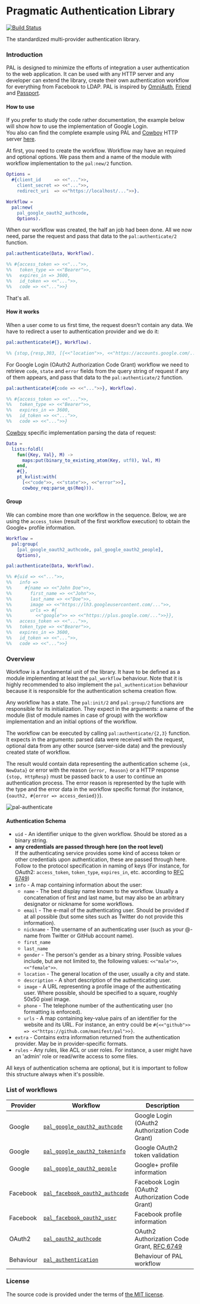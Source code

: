 # Pragmatic Authentication Library

[![Build Status][travis_img]][travis]

The standardized multi-provider authentication library.

### Introduction

PAL is designed to minimize the efforts of integration a user authentication to the web application.
It can be used with any HTTP server and any developer can extend the library,
create their own authentication workflow for everything from Facebook to LDAP.
PAL is inspired by [OmniAuth][omniauth], [Friend][friend] and [Passport][passport].

#### How to use

If you prefer to study the code rather documentation,
the example below will show how to use the implementation of Google Login.  
You also can find the complete example using PAL and [Cowboy][cowboy] HTTP server [here][pal-example].

At first, you need to create the workflow.
Workflow may have an required and optional options.
We pass them and a name of the module with workflow implementation to the `pal:new/2` function.

```erlang
Options =
  #{client_id     => <<"...">>,
    client_secret => <<"...">>,
    redirect_uri  => <<"https://localhost/...">>}.

Workflow =
  pal:new(
    pal_google_oauth2_authcode,
    Options).
```

When our workflow was created, the half an job had been done.
All we now need, parse the request and pass that data to the `pal:authenticate/2` function.

```erlang
pal:authenticate(Data, Workflow).

%% #{access_token => <<"...">>,
%%   token_type => <<"Bearer">>,
%%   expires_in => 3600,
%%   id_token => <<"...">>,
%%   code => <<"...">>}
```

That's all.

#### How it works

When a user come to us first time, the request doesn't contain any data.
We have to redirect a user to authentication provider and we do it:

```erlang
pal:authenticate(#{}, Workflow).

%% {stop,{resp,303, [{<<"location">>, <<"https://accounts.google.com/...">>}], <<>>}}
```

For Google Login (OAuth2 Authorization Code Grant) workflow
we need to retrieve `code`, `state` and `error` fields from the query string of request
if any of them appears, and pass that data to the `pal:authenticate/2` function.

```erlang
pal:authenticate(#{code => <<"...">>}, Workflow).

%% #{access_token => <<"...">>,
%%   token_type => <<"Bearer">>,
%%   expires_in => 3600,
%%   id_token => <<"...">>,
%%   code => <<"...">>}
```

[Cowboy][cowboy] specific implementation parsing the data of request:

```erlang
Data =
  lists:foldl(
    fun({Key, Val}, M) ->
      maps:put(binary_to_existing_atom(Key, utf8), Val, M)
    end,
    #{},
    pt_kvlist:with(
      [<<"code">>, <<"state">>, <<"error">>],
      cowboy_req:parse_qs(Req))).
```

#### Group

We can combine more than one workflow in the sequence.
Below, we are using the `access_token` (result of the first workflow execution)
to obtain the Google+ profile information.

```erlang
Workflow =
  pal:group(
    [pal_google_oauth2_authcode, pal_google_oauth2_people],
    Options),

pal:authenticate(Data, Workflow).

%% #{uid => <<"...">>,
%%   info =>
%%     #{name => <<"John Doe">>,
%%       first_name => <<"John">>,
%%       last_name => <<"Doe">>,
%%       image => <<"https://lh3.googleusercontent.com/...">>, 
%%       urls => #{
%%         <<"google">> => <<"https://plus.google.com/...">>}},
%%   access_token => <<"...">>,
%%   token_type => <<"Bearer">>,
%%   expires_in => 3600,
%%   id_token => <<"...">>,
%%   code => <<"...">>}
```

### Overview

Workflow is a fundamental unit of the library. It have to be defined as a module
implementing at least the `pal_workflow` behaviour. Note that it is highly recommended to
also implement the `pal_authentication` behaviour because it is responsible for the authentication schema creation flow.

Any workflow has a state. The `pal:init/2` and `pal:group/2` functions are responsible for its initialization.
They expect in the arguments: a name of the module (list of module names in case of group)
with the workflow implementation and an initial options of the workflow.

The workflow can be executed by calling `pal:authenticate/{2,3}` function.
It expects in the arguments: parsed data were received with the request,
optional data from any other source (server-side data) and the previously created state of workflow.

The result would contain data representing the authentication scheme `{ok, NewData}`
or error with the reason `{error, Reason}` or a HTTP response `{stop, HttpResp}`
must be passed back to a user to continue an authentication process.
The error reason is represented by the tuple with the type and the error data
in the workflow specific format (for instance, `{oauth2, #{error => access_denied}}`).

![pal-authenticate][pal-authenticate-img]

#### Authentication Schema

- `uid` -
		An identifier unique to the given workflow. Should be stored as a binary string.
- **any credentials are passed through here (on the root level)**  
		If the authenticating service provides some kind of access token
		or other credentials upon authentication, these are passed through here.
		Follow to the protocol specification in naming of keys (For instance, for OAuth2:
		`access_token`, `token_type`, `expires_in`, etc. according to [RFC 6749][rfc6749-credentials])
- `info` -
		A map containing information about the user:
	- `name` -
			The best display name known to the workflow.
			Usually a concatenation of first and last name, but may also be an arbitrary designator or nickname for some workflows.
	- `email` -
			The e-mail of the authenticating user.
			Should be provided if at all possible (but some sites such as Twitter do not provide this information).
	- `nickname` -
			The username of an authenticating user (such as your @-name from Twitter or GitHub account name).
	- `first_name`
	- `last_name`
	- `gender` -
			The person's gender as a binary string. Possible values include, but are not limited to,
			the following values: `<<"male">>`, `<<"female">>`.
	- `location` -
			The general location of the user, usually a city and state.
	- `description` -
			A short description of the authenticating user.
	- `image` -
			A URL representing a profile image of the authenticating user.
			Where possible, should be specified to a square, roughly 50x50 pixel image.
	- `phone` -
			The telephone number of the authenticating user (no formatting is enforced).
	- `urls` -
			A map containing key-value pairs of an identifier for the website and its URL.
			For instance, an entry could be `#{<<"github">> => <<"https://github.com/manifest/pal">>}`.
- `extra` -
		Contains extra information returned from the authentication provider.
		May be in provider-specific formats.
- `rules` -
		Any rules, like ACL or user roles.
		For instance, a user might have an 'admin' role or read/write access to some files.

All keys of authentication schema are optional, but it is important to follow this structure always when it's possible.

### List of workflows

Provider  | Workflow                                              | Description
----------|-------------------------------------------------------|----------------
Google    | [`pal_google_oauth2_authcode`][pal-google-oauth2]     | Google Login (OAuth2 Authorization Code Grant)
Google    | [`pal_google_oauth2_tokeninfo`][pal-google-oauth2]    | Google OAuth2 token validation
Google    | [`pal_google_oauth2_people`][pal-google-oauth2]       | Google+ profile information
Facebook  | [`pal_facebook_oauth2_authcode`][pal-facebook-oauth2] | Facebook Login (OAuth2 Authorization Code Grant)
Facebook  | [`pal_facebook_oauth2_user`][pal-facebook-oauth2]     | Facebook profile information
OAuth2    | [`pal_oauth2_authcode`][pal-oauth2]                   | OAuth2 Authorization Code Grant, [RFC 6749][rfc6749]
Behaviour | [`pal_authentication`][pal]                           | Behaviour of PAL workflow

### License

The source code is provided under the terms of [the MIT license][license].

[license]:http://www.opensource.org/licenses/MIT
[travis]:https://travis-ci.org/manifest/pal?branch=master
[travis_img]:https://secure.travis-ci.org/manifest/pal.png
[cowboy]:https://github.com/extend/cowboy
[omniauth]:https://github.com/intridea/omniauth
[friend]:https://github.com/cemerick/friend
[passport]:https://github.com/jaredhanson/passport
[rfc6749]:http://tools.ietf.org/html/rfc6749
[rfc6749-credentials]:http://tools.ietf.org/html/rfc6749#section-4.2.2
[pal-authenticate-img]:misc/pal-authenticate.png
[pal]:https://github.com/manifest/pal
[pal-oauth2]:https://github.com/manifest/pal-oauth2.git
[pal-google-oauth2]:https://github.com/manifest/pal-google-oauth2.git
[pal-facebook-oauth2]:https://github.com/manifest/pal-facebook-oauth2.git
[pal-example]:https://github.com/manifest/pal-example

